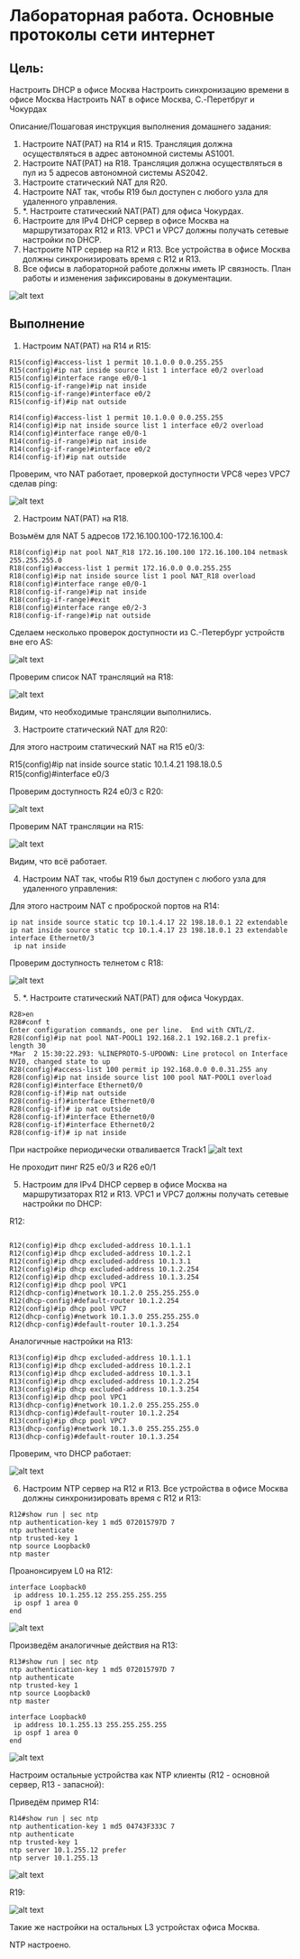# Лабораторная работа. Основные протоколы сети интернет

## Цель:
Настроить DHCP в офисе Москва
Настроить синхронизацию времени в офисе Москва
Настроить NAT в офисе Москва, C.-Перетбруг и Чокурдах

Описание/Пошаговая инструкция выполнения домашнего задания:

 1. Настроите NAT(PAT) на R14 и R15. Трансляция должна осуществляться в адрес автономной системы AS1001.
 2. Настроите NAT(PAT) на R18. Трансляция должна осуществляться в пул из 5 адресов автономной системы AS2042.
 3. Настроите статический NAT для R20.
 4. Настроите NAT так, чтобы R19 был доступен с любого узла для удаленного управления.
 5. *. Настроите статический NAT(PAT) для офиса Чокурдах.
 5. Настроите для IPv4 DHCP сервер в офисе Москва на маршрутизаторах R12 и R13. VPC1 и VPC7 должны получать сетевые настройки по DHCP.
 6. Настроите NTP сервер на R12 и R13. Все устройства в офисе Москва должны синхронизировать время с R12 и R13.
 7. Все офисы в лабораторной работе должны иметь IP связность.
План работы и изменения зафиксированы в документации.

![alt text](image.png)

## Выполнение
 1. Настроим NAT(PAT) на R14 и R15:

```
R15(config)#access-list 1 permit 10.1.0.0 0.0.255.255
R15(config)#ip nat inside source list 1 interface e0/2 overload
R15(config)#interface range e0/0-1
R15(config-if-range)#ip nat inside
R15(config-if-range)#interface e0/2
R15(config-if)#ip nat outside
```

```
R14(config)#access-list 1 permit 10.1.0.0 0.0.255.255
R14(config)#ip nat inside source list 1 interface e0/2 overload
R14(config)#interface range e0/0-1
R14(config-if-range)#ip nat inside
R14(config-if-range)#interface e0/2
R14(config-if)#ip nat outside
```
Проверим, что NAT работает, проверкой доступности VPC8 через VPC7 сделав ping:

![alt text](image-1.png)


 2. Настроим NAT(PAT) на R18.

 Возьмём для NAT 5 адресов 172.16.100.100-172.16.100.4:

```
R18(config)#ip nat pool NAT_R18 172.16.100.100 172.16.100.104 netmask 255.255.255.0
R18(config)#access-list 1 permit 172.16.0.0 0.0.255.255
R18(config)#ip nat inside source list 1 pool NAT_R18 overload
R18(config)#interface range e0/0-1
R18(config-if-range)#ip nat inside
R18(config-if-range)#exit
R18(config)#interface range e0/2-3
R18(config-if-range)#ip nat outside
```

Сделаем несколько проверок доступности из С.-Петербург устройств вне его AS:

![alt text](image-2.png)

Проверим список NAT трансляций на R18:

![alt text](image-3.png)

Видим, что необходимые трансляции выполнились.

 3. Настроите статический NAT для R20:

Для этого настроим статический NAT на R15 e0/3:

R15(config)#ip nat inside source static 10.1.4.21 198.18.0.5
R15(config)#interface e0/3

Проверим доступность R24 e0/3 с R20:

![alt text](image-4.png)

Проверим NAT трансляции на R15:

![alt text](image-5.png)

Видим, что всё работает.

 4. Настроим NAT так, чтобы R19 был доступен с любого узла для удаленного управления:

Для этого настроим NAT с проброской портов на R14:

```
ip nat inside source static tcp 10.1.4.17 22 198.18.0.1 22 extendable
ip nat inside source static tcp 10.1.4.17 23 198.18.0.1 23 extendable
interface Ethernet0/3
 ip nat inside
```

Проверим доступность телнетом с R18:

![alt text](image-6.png)

5. *. Настроите статический NAT(PAT) для офиса Чокурдах.

```
R28>en
R28#conf t
Enter configuration commands, one per line.  End with CNTL/Z.
R28(config)#ip nat pool NAT-POOL1 192.168.2.1 192.168.2.1 prefix-length 30
*Mar  2 15:30:22.293: %LINEPROTO-5-UPDOWN: Line protocol on Interface NVI0, changed state to up
R28(config)#access-list 100 permit ip 192.168.0.0 0.0.31.255 any
R28(config)#ip nat inside source list 100 pool NAT-POOL1 overload
R28(config)#interface Ethernet0/0
R28(config-if)#ip nat outside
R28(config-if)#interface Ethernet0/0
R28(config-if)# ip nat outside
R28(config-if)#interface Ethernet0/0
R28(config-if)#interface Ethernet0/2
R28(config-if)# ip nat inside
```
При настройке периодически отваливается Track1
![alt text](image-12.png)


Не проходит пинг R25 e0/3 и R26 e0/1

 5. Настроим для IPv4 DHCP сервер в офисе Москва на маршрутизаторах R12 и R13. VPC1 и VPC7 должны получать сетевые настройки по DHCP:

 R12:

 ```
 
R12(config)#ip dhcp excluded-address 10.1.1.1
R12(config)#ip dhcp excluded-address 10.1.2.1
R12(config)#ip dhcp excluded-address 10.1.3.1
R12(config)#ip dhcp excluded-address 10.1.2.254
R12(config)#ip dhcp excluded-address 10.1.3.254
R12(config)#ip dhcp pool VPC1
R12(dhcp-config)#network 10.1.2.0 255.255.255.0
R12(dhcp-config)#default-router 10.1.2.254
R12(config)#ip dhcp pool VPC7
R12(dhcp-config)#network 10.1.3.0 255.255.255.0
R12(dhcp-config)#default-router 10.1.3.254

```
Аналогичные настройки на R13:
```
R13(config)#ip dhcp excluded-address 10.1.1.1
R13(config)#ip dhcp excluded-address 10.1.2.1
R13(config)#ip dhcp excluded-address 10.1.3.1
R13(config)#ip dhcp excluded-address 10.1.2.254
R13(config)#ip dhcp excluded-address 10.1.3.254
R13(config)#ip dhcp pool VPC1
R13(dhcp-config)#network 10.1.2.0 255.255.255.0
R13(dhcp-config)#default-router 10.1.2.254
R13(config)#ip dhcp pool VPC7
R13(dhcp-config)#network 10.1.3.0 255.255.255.0
R13(dhcp-config)#default-router 10.1.3.254
```

Проверим, что DHCP работает:

![alt text](image-8.png)

 6. Настроим NTP сервер на R12 и R13. Все устройства в офисе Москва должны синхронизировать время с R12 и R13:

 ```
R12#show run | sec ntp
ntp authentication-key 1 md5 072015797D 7
ntp authenticate
ntp trusted-key 1
ntp source Loopback0
ntp master
```
Проанонсируем L0 на R12:

```
interface Loopback0
 ip address 10.1.255.12 255.255.255.255
 ip ospf 1 area 0
end
```

![alt text](image-7.png)

Произведём аналогичные действия на R13:

```
R13#show run | sec ntp
ntp authentication-key 1 md5 072015797D 7
ntp authenticate
ntp trusted-key 1
ntp source Loopback0
ntp master
```

```
interface Loopback0
 ip address 10.1.255.13 255.255.255.255
 ip ospf 1 area 0
end
```

![alt text](image-9.png)

Настроим остальные устройства как NTP клиенты (R12 - основной сервер, R13 - запасной):

Приведём пример R14:

```
R14#show run | sec ntp
ntp authentication-key 1 md5 04743F333C 7
ntp authenticate
ntp trusted-key 1
ntp server 10.1.255.12 prefer
ntp server 10.1.255.13
```
![alt text](image-10.png)

R19:

![alt text](image-11.png)

Такие же настройки на остальных L3 устройстах офиса Москва.

NTP настроено.

 
